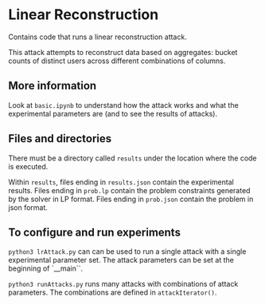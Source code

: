# Linear Reconstruction

Contains code that runs a linear reconstruction attack.

This attack attempts to reconstruct data based on aggregates: bucket counts of distinct users across different combinations of columns.

## More information

Look at `basic.ipynb` to understand how the attack works and what the experimental parameters are (and to see the results of attacks).

## Files and directories

There must be a directory called `results` under the location where the code is executed.

Within `results`, files ending in `results.json` contain the experimental results. Files ending in `prob.lp` contain the problem constraints generated by the solver in LP format. Files ending in `prob.json` contain the problem in json format.

## To configure and run experiments

`python3 lrAttack.py` can can be used to run a single attack with a single experimental parameter set. The attack parameters can be set at the beginning of `__main``.

`python3 runAttacks.py` runs many attacks with combinations of attack parameters. The combinations are defined in `attackIterator()`.
